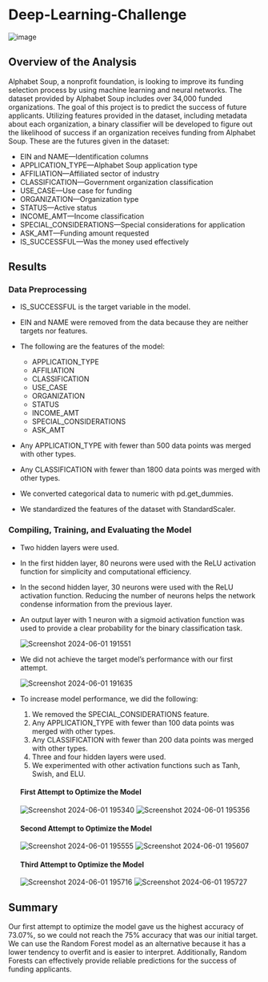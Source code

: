 # Deep-Learning-Challenge

![image](https://github.com/carojasp12/Deep-Learning-Challenge/assets/152667250/fb78cc73-ba97-48b6-9bad-b0d98fd878c2)

## Overview of the Analysis

Alphabet Soup, a nonprofit foundation, is looking to improve its funding selection process by using machine learning and neural networks. The dataset provided by Alphabet Soup includes over 34,000 funded organizations. The goal of this project is to predict the success of future applicants. Utilizing features provided in the dataset, including metadata about each organization, a binary classifier will be developed to figure out the likelihood of success if an organization receives funding from Alphabet Soup. These are the futures given in the dataset:

- EIN and NAME—Identification columns
- APPLICATION_TYPE—Alphabet Soup application type
- AFFILIATION—Affiliated sector of industry
- CLASSIFICATION—Government organization classification
- USE_CASE—Use case for funding
- ORGANIZATION—Organization type
- STATUS—Active status
- INCOME_AMT—Income classification
- SPECIAL_CONSIDERATIONS—Special considerations for application
- ASK_AMT—Funding amount requested
- IS_SUCCESSFUL—Was the money used effectively

## Results

### Data Preprocessing

- IS_SUCCESSFUL is the target variable in the model.
- EIN and NAME were removed from the data because they are neither targets nor features.
- The following are the features of the model:
    - APPLICATION_TYPE
    - AFFILIATION
    - CLASSIFICATION
    - USE_CASE
    - ORGANIZATION
    - STATUS
    - INCOME_AMT
    - SPECIAL_CONSIDERATIONS
    - ASK_AMT
  
- Any APPLICATION_TYPE with fewer than 500 data points was merged with other types.
- Any CLASSIFICATION with fewer than 1800 data points was merged with other types.
- We converted categorical data to numeric with pd.get_dummies.
- We standardized the features of the dataset with StandardScaler.
  
### Compiling, Training, and Evaluating the Model

- Two hidden layers were used.
- In the first hidden layer, 80 neurons were used with the ReLU activation function for simplicity and computational efficiency.
- In the second hidden layer, 30 neurons were used with the ReLU activation function. Reducing the number of neurons helps the network condense information from the previous layer.
- An output layer with 1 neuron with a sigmoid activation function was used to provide a clear probability for the binary classification task.
  
  ![Screenshot 2024-06-01 191551](https://github.com/carojasp12/Deep-Learning-Challenge/assets/152667250/b7cf210f-13ac-4a32-838c-ed9105ac2d11)

- We did not achieve the target model’s performance with our first attempt.
  
  ![Screenshot 2024-06-01 191635](https://github.com/carojasp12/Deep-Learning-Challenge/assets/152667250/e72daf36-9a39-41ee-9d3c-10456f773b24)

- To increase model performance, we did the following:
    1. We removed the SPECIAL_CONSIDERATIONS feature.
    2. Any APPLICATION_TYPE with fewer than 100 data points was merged with other types.
    3. Any CLASSIFICATION with fewer than 200 data points was merged with other types.
    4. Three and four hidden layers were used.
    5. We experimented with other activation functions such as Tanh, Swish, and ELU.

  #### First Attempt to Optimize the Model
  
  ![Screenshot 2024-06-01 195340](https://github.com/carojasp12/Deep-Learning-Challenge/assets/152667250/dab1743c-1d61-49fd-8cc7-fcddbbd21bbf)
  ![Screenshot 2024-06-01 195356](https://github.com/carojasp12/Deep-Learning-Challenge/assets/152667250/2e90dc48-01ee-45eb-b3da-aac564739a12)

  #### Second Attempt to Optimize the Model
  
  ![Screenshot 2024-06-01 195555](https://github.com/carojasp12/Deep-Learning-Challenge/assets/152667250/bda125fa-523a-4de7-83b3-4af62700f1e2)
  ![Screenshot 2024-06-01 195607](https://github.com/carojasp12/Deep-Learning-Challenge/assets/152667250/ef2da2fb-4e09-49ea-8f31-831ccb1b1786)

  #### Third Attempt to Optimize the Model
  
  ![Screenshot 2024-06-01 195716](https://github.com/carojasp12/Deep-Learning-Challenge/assets/152667250/f446ef4b-d420-404d-909b-31382c2c9838)
  ![Screenshot 2024-06-01 195727](https://github.com/carojasp12/Deep-Learning-Challenge/assets/152667250/f46997ac-04ea-488b-90be-933697ce3fee)

## Summary

Our first attempt to optimize the model gave us the highest accuracy of 73.07%, so we could not reach the 75% accuracy that was our initial target. We can use the Random Forest model as an alternative because it has a lower tendency to overfit and is easier to interpret. Additionally, Random Forests can effectively provide reliable predictions for the success of funding applicants.
